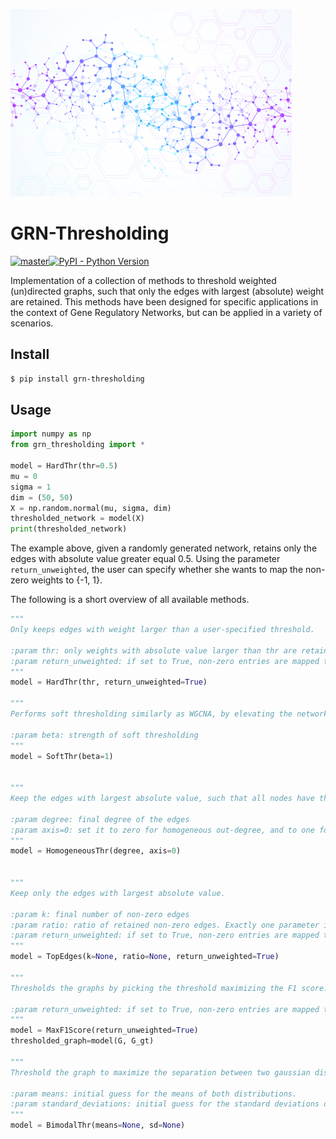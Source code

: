 ![Alt text](/wallpaper.jpg?raw=true "Title")
# GRN-Thresholding

[![master](https://github.com/soelmicheletti/grn-thresholding/actions/workflows/python-app.yml/badge.svg?branch=main)](https://github.com/soelmicheletti/grn-thresholding/actions/workflows/python-app.yml)[![PyPI - Python Version](https://img.shields.io/pypi/v/grn-thresholding?style=flat&colorA=0f0f0f&colorB=0f0f0f)](https://pypi.org/project/grn-thresholding/)

Implementation of a collection of methods to threshold weighted (un)directed graphs, such that only the edges with largest (absolute) weight are retained. This methods have been designed for specific applications in the context of Gene Regulatory Networks, but can be applied in a variety of scenarios. 

## Install

```bash
$ pip install grn-thresholding
```


## Usage

```python
import numpy as np
from grn_thresholding import *

model = HardThr(thr=0.5)
mu = 0
sigma = 1
dim = (50, 50)
X = np.random.normal(mu, sigma, dim)
thresholded_network = model(X)
print(thresholded_network)
```

The example above, given a randomly generated network, retains only the edges with absolute value greater equal 0.5. Using the parameter `return_unweighted`, the user can specify whether she wants to map the non-zero weights to {-1, 1}. 

The following is a short overview of all available methods. 

```python
"""
Only keeps edges with weight larger than a user-specified threshold. 

:param thr: only weights with absolute value larger than thr are retained
:param return_unweighted: if set to True, non-zero entries are mapped to {-1, 1}
"""
model = HardThr(thr, return_unweighted=True)

"""
Performs soft thresholding similarly as WGCNA, by elevating the network to the power of a parameter beta (which usually is between 0 and 1). 

:param beta: strength of soft thresholding
"""
model = SoftThr(beta=1)


"""
Keep the edges with largest absolute value, such that all nodes have the same in/out degree. 

:param degree: final degree of the edges
:param axis=0: set it to zero for homogeneous out-degree, and to one for homogneous in-degree
"""
model = HomogeneousThr(degree, axis=0)


"""
Keep only the edges with largest absolute value. 

:param k: final number of non-zero edges
:param ratio: ratio of retained non-zero edges. Exactly one parameter in {k, ratio} must be provided by the user. 
:param return_unweighted: if set to True, non-zero entries are mapped to {-1, 1}
"""
model = TopEdges(k=None, ratio=None, return_unweighted=True)

"""
Thresholds the graphs by picking the threshold maximizing the F1 score. 
 
:param return_unweighted: if set to True, non-zero entries are mapped to {-1, 1}
"""
model = MaxF1Score(return_unweighted=True)
thresholded_graph=model(G, G_gt)

"""
Threshold the graph to maximize the separation between two gaussian distribution. Useful if the distribution of the weights is bimodal, as can happen in GRN inferred from a motif prior. 

:param means: initial guess for the means of both distributions. 
:param standard_deviations: initial guess for the standard deviations of both distributions. 
"""
model = BimodalThr(means=None, sd=None)
```

